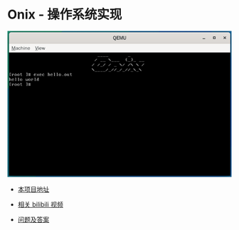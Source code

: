 # Onix - 操作系统实现

![](./docs/others/images/onix.jpg)

- [本项目地址](https://github.com/StevenBaby/onix)

- [相关 bilibili 视频](https://www.bilibili.com/medialist/play/491131440?from=space&business=space_collection&business_id=146887)

- [问题及答案](./doc/../docs/others/999%20问题及答案%20(Question%20and%20Answer).md)
